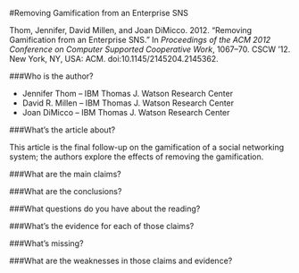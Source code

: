 #Removing Gamification from an Enterprise SNS

Thom, Jennifer, David Millen, and Joan DiMicco. 2012. “Removing Gamification from an Enterprise SNS.” In *Proceedings of the ACM 2012 Conference on Computer Supported Cooperative Work*, 1067–70. CSCW ’12. New York, NY, USA: ACM. doi:10.1145/2145204.2145362.

###Who is the author?

* Jennifer Thom &ndash; IBM Thomas J. Watson Research Center
* David R. Millen &ndash; IBM Thomas J. Watson Research Center
* Joan DiMicco &ndash; IBM Thomas J. Watson Research Center

###What’s the article about?

This article is the final follow-up on the gamification of a social networking system; the authors explore the effects of removing the gamification.




###What are the main claims?

###What are the conclusions?

###What questions do you have about the reading?




###What’s the evidence for each of those claims?








###What’s missing?

###What are the weaknesses in those claims and evidence?


